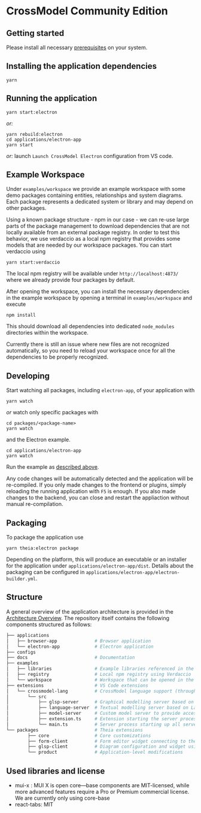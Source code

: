 # CrossModel Community Edition

## Getting started

Please install all necessary [prerequisites](https://github.com/eclipse-theia/theia/blob/master/doc/Developing.md#prerequisites) on your system.

## Installing the application dependencies

    yarn

## Running the application

    yarn start:electron

_or:_

    yarn rebuild:electron
    cd applications/electron-app
    yarn start

_or:_ launch `Launch CrossModel Electron` configuration from VS code.

## Example Workspace

Under `examples/workspace` we provide an example workspace with some demo packages containing entities, relationships and system diagrams.
Each package represents a dedicated system or library and may depend on other packages.

Using a known package structure - npm in our case - we can re-use large parts of the package management to download dependencies that are not locally available from an external package registry.
In order to test this behavior, we use verdaccio as a local npm registry that provides some models that are needed by our workspace packages.
You can start verdaccio using

    yarn start:verdaccio

The local npm registry will be available under `http://localhost:4873/` where we already provide four packages by default.

After opening the workspace, you can install the necessary dependencies in the example workspace by opening a terminal in `examples/workspace` and execute

    npm install

This should download all dependencies into dedicated `node_modules` directories within the workspace.

Currently there is still an issue where new files are not recognized automatically, so you need to reload your workspace once for all the dependencies to be properly recognized.

## Developing

Start watching all packages, including `electron-app`, of your application with

    yarn watch

_or_ watch only specific packages with

    cd packages/<package-name>
    yarn watch

and the Electron example.

    cd applications/electron-app
    yarn watch

Run the example as [described above](#running-the-application).

Any code changes will be automatically detected and the application will be re-compiled.
If you only made changes to the frontend or plugins, simply reloading the running application with `F5` is enough.
If you also made changes to the backend, you can close and restart the appliaction without manual re-compilation.

## Packaging

To package the application use

    yarn theia:electron package

Depending on the platform, this will produce an executable or an installer for the application under `applications/electron-app/dist`.
Details about the packaging can be configured in `applications/electron-app/electron-builder.yml`.

## Structure

A general overview of the application architecture is provided in the [Architecture Overview](docs/Architecture.md).
The repository itself contains the following components structured as follows:

```bash
├── applications
│   ├── browser-app              # Browser application
│   └── electron-app             # Electron application
├── configs
├── docs                         # Documentation
├── examples
│   ├── libraries                # Example libraries referenced in the local npm registry
│   ├── registry                 # Local npm registry using Verdaccio
│   └── workspace                # Workspace that can be opened in the tool
├── extensions                   # VS Code extensions
│   └── crossmodel-lang          # CrossModel language support (through three servers)
│       └── src
│           ├── glsp-server      # Graphical modelling server based on GLSP
│           ├── language-server  # Textual modelling server based on Langium
│           ├── model-server     # Custom model server to provide access to the semantic models
│           ├── extension.ts     # Extension starting the server process and the language client
│           └── main.ts          # Server process starting up all servers
└── packages                     # Theia extensions
        ├── core                 # Core customizations
        ├── form-client          # Form editor widget connecting to the model server
        ├── glsp-client          # Diagram configuration and widget using the GLSP server
        └── product              # Application-level modifications
```

## Used libraries and license

-   mui-x : MUI X is open core—base components are MIT-licensed, while more advanced features require a Pro or Premium commercial license. We are
    currently only using core-base
-   react-tabs: MIT
